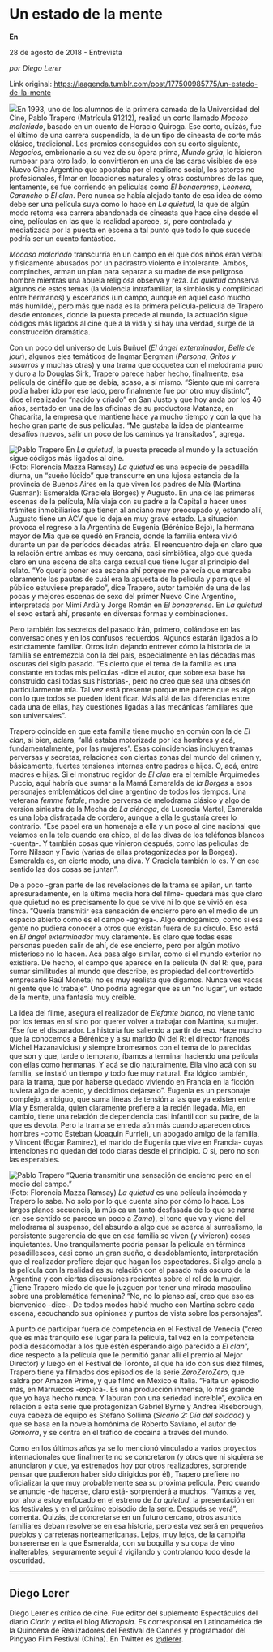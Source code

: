 # Un estado de la mente

**En**

28 de agosto de 2018 - Entrevista

_por Diego Lerer_

Link original: https://laagenda.tumblr.com/post/177500985775/un-estado-de-la-mente

![](https://64.media.tumblr.com/b21c6cbccbeffcbfdfe0ca87ef685f19/tumblr_inline_pe97xhgN0K1t6q87u_500.jpg)En 1993, uno de los alumnos de la primera camada de la Universidad del Cine, Pablo Trapero (Matrícula 91212), realizó un corto llamado *Mocoso malcriado*, basado en un cuento de Horacio Quiroga. Ese corto, quizás, fue el último de una carrera suspendida, la de un tipo de cineasta de corte más clásico, tradicional. Los premios conseguidos con su corto siguiente, *Negocios*, embrionario a su vez de su ópera prima, *Mundo grúa*, lo hicieron rumbear para otro lado, lo convirtieron en una de las caras visibles de ese Nuevo Cine Argentino que apostaba por el realismo social, los actores no profesionales, filmar en locaciones naturales y otras costumbres de las que, lentamente, se fue corriendo en películas como *El bonaerense*, *Leonera*, *Carancho* o *El clan*. Pero nunca se había alejado tanto de esa idea de cómo debe ser una película suya como lo hace en *La quietud*, la que de algún modo retoma esa carrera abandonada de cineasta que hace cine desde el cine, películas en las que la realidad aparece, sí, pero controlada y mediatizada por la puesta en escena a tal punto que todo lo que sucede podría ser un cuento fantástico.

*Mocoso malcriado* transcurría en un campo en el que dos niños eran verbal y físicamente abusados por un padrastro violento e intolerante. Ambos, compinches, arman un plan para separar a su madre de ese peligroso hombre mientras una abuela religiosa observa y reza. *La quietud* conserva algunos de estos temas (la violencia intrafamiliar, la simbiosis y complicidad entre hermanos) y escenarios (un campo, aunque en aquel caso mucho más humilde), pero más que nada es la primera película-película de Trapero desde entonces, donde la puesta precede al mundo, la actuación sigue códigos más ligados al cine que a la vida y si hay una verdad, surge de la construcción dramática.

Con un poco del universo de Luis Buñuel (*El ángel exterminador*, *Belle de jour*), algunos ejes temáticos de Ingmar Bergman (*Persona*, *Gritos y susurros* y muchas otras) y una trama que coquetea con el melodrama puro y duro a lo Douglas Sirk, Trapero parece haber hecho, finalmente, esa película de cinéfilo que se debía, acaso, a sí mismo. “Siento que mi carrera podía haber ido por ese lado, pero finalmente fue por otro muy distinto”, dice el realizador “nacido y criado” en San Justo y que hoy anda por los 46 años, sentado en una de las oficinas de su productora Matanza, en Chacarita, la empresa que mantiene hace ya mucho tiempo y con la que ha hecho gran parte de sus películas. “Me gustaba la idea de plantearme desafíos nuevos, salir un poco de los caminos ya transitados”, agrega.

![Pablo Trapero](https://64.media.tumblr.com/b21c6cbccbeffcbfdfe0ca87ef685f19/tumblr_inline_pe8gih7q8k1t6q87u_500.jpg) En *La quietud*, la puesta precede al mundo y la actuación sigue códigos más ligados al cine.  
(Foto: Florencia Mazza Ramsay) *La quietud* es una especie de pesadilla diurna, un “sueño lúcido” que transcurre en una lujosa estancia de la provincia de Buenos Aires en la que viven los padres de Mía (Martina Gusman): Esmeralda (Graciela Borges) y Augusto. En una de las primeras escenas de la película, Mía viaja con su padre a la Capital a hacer unos trámites inmobiliarios que tienen al anciano muy preocupado y, estando allí, Augusto tiene un ACV que lo deja en muy grave estado. La situación provoca el regreso a la Argentina de Eugenia (Bérénice Bejo), la hermana mayor de Mia que se quedó en Francia, donde la familia entera vivió durante un par de períodos décadas atrás. El reencuentro deja en claro que la relación entre ambas es muy cercana, casi simbiótica, algo que queda claro en una escena de alta carga sexual que tiene lugar al principio del relato. “Yo quería poner esa escena ahí porque me parecía que marcaba claramente las pautas de cuál era la apuesta de la película y para que el público estuviese preparado”, dice Trapero, autor también de una de las pocas y mejores escenas de sexo del primer Nuevo Cine Argentino, interpretada por Mimí Ardú y Jorge Román en *El bonaerense*. En *La quietud* el sexo estará ahí, presente en diversas formas y combinaciones.

Pero también los secretos del pasado irán, primero, colándose en las conversaciones y en los confusos recuerdos. Algunos estarán ligados a lo estrictamente familiar. Otros irán dejando entrever cómo la historia de la familia se entremezcla con la del país, especialmente en las décadas más oscuras del siglo pasado. “Es cierto que el tema de la familia es una constante en todas mis películas -dice el autor, que sobre esa base ha construido casi todas sus historias-, pero no creo que sea una obsesión particularmente mía. Tal vez está presente porque me parece que es algo con lo que todos se pueden identificar. Más allá de las diferencias entre cada una de ellas, hay cuestiones ligadas a las mecánicas familiares que son universales”.

Trapero coincide en que esta familia tiene mucho en común con la de *El clan*, si bien, aclara, “allá estaba motorizada por los hombres y acá, fundamentalmente, por las mujeres”. Esas coincidencias incluyen tramas perversas y secretas, relaciones con ciertas zonas del mundo del crimen y, básicamente, fuertes tensiones internas entre padres e hijos. O, acá, entre madres e hijas. Si el monstruo regidor de *El clan* era el temible Arquímedes Puccio, aquí habría que sumar a la Mamá Esmeralda de *la Borges* a esos personajes emblemáticos del cine argentino de todos los tiempos. Una veterana *femme fatale*, madre perversa de melodrama clásico y algo de versión siniestra de la Mecha de *La ciénaga*, de Lucrecia Martel, Esmeralda es una loba disfrazada de cordero, aunque a ella le gustaría creer lo contrario. “Ese papel era un homenaje a ella y un poco al cine nacional que veíamos en la tele cuando era chico, el de las divas de los teléfonos blancos -cuenta-. Y también cosas que vinieron después, como las películas de Torre Nilsson y Favio (varias de ellas protagonizadas por la Borges). Esmeralda es, en cierto modo, una diva. Y Graciela también lo es. Y en ese sentido las dos cosas se juntan”.

De a poco -gran parte de las revelaciones de la trama se apilan, un tanto apresuradamente, en la última media hora del filme- quedará más que claro que quietud no es precisamente lo que se vive ni lo que se vivió en esa finca. “Quería transmitir esa sensación de encierro pero en el medio de un espacio abierto como es el campo -agrega-. Algo endogámico, como si esa gente no pudiera conocer a otros que existan fuera de su círculo. Eso está en *El ángel exterminador* muy claramente. Es claro que todas esas personas pueden salir de ahí, de ese encierro, pero por algún motivo misterioso no lo hacen. Acá pasa algo similar, como si el mundo exterior no existiera. De hecho, el campo que aparece en la película (N del R: que, para sumar similitudes al mundo que describe, es propiedad del controvertido empresario Raúl Moneta) no es muy realista que digamos. Nunca ves vacas ni gente que lo trabaje”. Uno podría agregar que es un “no lugar”, un estado de la mente, una fantasía muy creíble.

La idea del filme, asegura el realizador de *Elefante blanco*, no viene tanto por los temas en sí sino por querer volver a trabajar con Martina, su mujer. “Ese fue el disparador. La historia fue saliendo a partir de eso. Hace mucho que la conocemos a Bérénice y a su marido (N del R: el director francés Michel Hazanavicius) y siempre bromeamos con el tema de lo parecidas que son y que, tarde o temprano, íbamos a terminar haciendo una película con ellas como hermanas. Y acá se dio naturalmente. Ella vino acá con su familia, se instaló un tiempo y todo fue muy natural. Era lógico también, para la trama, que por haberse quedado viviendo en Francia en la ficción tuviera algo de acento, y decidimos dejárselo”. Eugenia es un personaje complejo, ambiguo, que suma líneas de tensión a las que ya existen entre Mia y Esmeralda, quien claramente prefiere a la recién llegada. Mia, en cambio, tiene una relación de dependencia casi infantil con su padre, de la que es devota. Pero la trama se enreda aún más cuando aparecen otros hombres -como Esteban (Joaquin Furriel), un abogado amigo de la familia, y Vincent (Edgar Ramírez), el marido de Eugenia que vive en Francia- cuyas intenciones no quedan del todo claras desde el principio. O sí, pero no son las esperables.

![Pablo Trapero](https://64.media.tumblr.com/764f55687fc00d9801ec7f6b4bb6e7b2/tumblr_inline_pe8gihyb5m1t6q87u_500.jpg) “Quería transmitir una sensación de encierro pero en el medio del campo.”  
(Foto: Florencia Mazza Ramsay) *La quietud* es una película incómoda y Trapero lo sabe. No solo por lo que cuenta sino por cómo lo hace. Los largos planos secuencia, la música un tanto desfasada de lo que se narra (en ese sentido se parece un poco a *Zama*), el tono que va y viene del melodrama al suspenso, del absurdo a algo que se acerca al surrealismo, la persistente sugerencia de que en esa familia se viven (y vivieron) cosas inquietantes. Uno tranquilamente podría pensar la película en términos pesadillescos, casi como un gran sueño, o desdoblamiento, interpretación que el realizador prefiere dejar que hagan los espectadores. Si algo ancla a la película con la realidad es su relación con el pasado más oscuro de la Argentina y con ciertas discusiones recientes sobre el rol de la mujer. ¿Tiene Trapero miedo de que lo juzguen por tener una mirada masculina sobre una problemática femenina? “No, no lo pienso así, creo que eso es bienvenido -dice-. De todos modos hablé mucho con Martina sobre cada escena, escuchando sus opiniones y puntos de vista sobre los personajes”. 

A punto de participar fuera de competencia en el Festival de Venecia (“creo que es más tranquilo ese lugar para la película, tal vez en la competencia podía desacomodar a los que estén esperando algo parecido a *El clan*”, dice respecto a la película que le permitió ganar allí el premio al Mejor Director) y luego en el Festival de Toronto, al que ha ido con sus diez filmes, Trapero tiene ya filmados dos episodios de la serie *ZeroZeroZero*, que saldrá por Amazon Prime, y que filmó en México e Italia. “Falta un episodio más, en Marruecos -explica-. Es una producción inmensa, lo más grande que yo haya hecho nunca. Y laburan con una seriedad increíble”, explica en relación a esta serie que protagonizan Gabriel Byrne y Andrea Riseborough, cuya cabeza de equipo es Stefano Sollima (*Sicario 2: Día del soldado*) y que se basa en la novela homónima de Roberto Saviano, el autor de *Gomorra*, y se centra en el tráfico de cocaína a través del mundo. 

Como en los últimos años ya se lo mencionó vinculado a varios proyectos internacionales que finalmente no se concretaron (y otros que ni siquiera se anunciaron y que, ya estrenados hoy por otros realizadores, sorprende pensar que pudieron haber sido dirigidos por él), Trapero prefiere no oficializar la que muy probablemente sea su próxima película. Pero cuando se anuncie -de hacerse, claro está- sorprenderá a muchos. “Vamos a ver, por ahora estoy enfocado en el estreno de *La quietud*, la presentación en los festivales y en el próximo episodio de la serie. Después se verá”, comenta. Quizás, de concretarse en un futuro cercano, otros asuntos familiares deban resolverse en esa historia, pero esta vez será en pequeños pueblos y carreteras norteamericanas. Lejos, muy lejos, de la campiña bonaerense en la que Esmeralda, con su boquilla y su copa de vino inalterables, seguramente seguirá vigilando y controlando todo desde la oscuridad.

  




---

 Diego Lerer
------------

 Diego Lerer es crítico de cine. Fue editor del suplemento Espectáculos del diario *Clarín* y edita el blog *Micropsia*. Es corresponsal en Latinoamérica de la Quincena de Realizadores del Festival de Cannes y programador del Pingyao Film Festival (China). En Twitter es [@dlerer](https://twitter.com/dlerer). 

